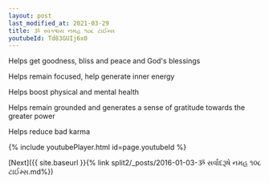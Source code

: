 ```yaml
---
layout: post
last_modified_at: 2021-03-29
title: ૐ સ્વકષાય નમહ ૧૦૮ ટાઈમ્સ
youtubeId: Td83GUIj6x0
---
```

 
 
Helps get goodness, bliss and peace and God's blessings
 
Helps remain focused, help generate inner energy 
 
Helps boost physical and mental health 
 
Helps remain grounded and generates a sense of gratitude towards the greater power 
 
Helps reduce bad karma
 
 
 
 


{% include youtubePlayer.html id=page.youtubeId %}
 
[Next]({{ site.baseurl }}{% link  split2/_posts/2016-01-03-ૐ સર્વાદરૂષે નમહ ૧૦૮ ટાઈમ્સ.md%})
 
